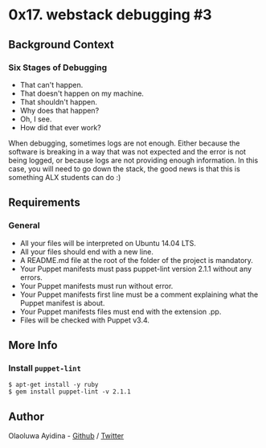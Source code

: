 # 0x17. webstack debugging #3

## Background Context

### Six Stages of Debugging

* That can't happen.
* That doesn't happen on my machine.
* That shouldn't happen.
* Why does that happen?
* Oh, I see. 
* How did that ever work?

When debugging, sometimes logs are not enough. Either because the software is breaking in a way that was not expected and the error is not being logged, or because logs are not providing enough information. In this case, you will need to go down the stack, the good news is that this is something ALX students can do :)

## Requirements

### General

* All your files will be interpreted on Ubuntu 14.04 LTS.
* All your files should end with a new line.
* A README.md file at the root of the folder of the project is mandatory.
* Your Puppet manifests must pass puppet-lint version 2.1.1 without any errors.
* Your Puppet manifests must run without error.
* Your Puppet manifests first line must be a comment explaining what the Puppet manifest is about.
* Your Puppet manifests files must end with the extension .pp.
* Files will be checked with Puppet v3.4.

## More Info

### Install `puppet-lint`

```
$ apt-get install -y ruby
$ gem install puppet-lint -v 2.1.1 
```

## Author

Olaoluwa Ayidina - [Github](https://github.com/olaoluwiv) / [Twitter](https://twitter.com/OlaoluwaAyidina)
